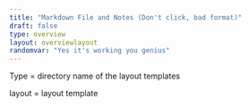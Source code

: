 ```yaml
---
title: "Markdown File and Notes (Don't click, bad format)"
draft: false
type: overview
layout: overviewlayout
randomvar: "Yes it's working you genius"
---
```


Type = directory name of the layout templates

layout = layout template
